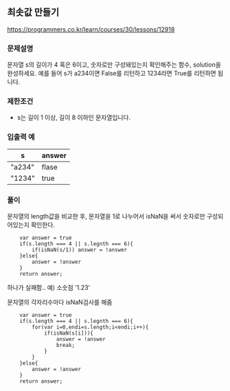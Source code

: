 
## 최솟값 만들기
https://programmers.co.kr/learn/courses/30/lessons/12918

### 문제설명
문자열 s의 길이가 4 혹은 6이고, 숫자로만 구성돼있는지 확인해주는 함수, solution을 완성하세요.
예를 들어 s가 a234이면 False를 리턴하고 1234라면 True를 리턴하면 됩니다.

### 제한조건
 - s는 길이 1 이상, 길이 8 이하인 문자열입니다.

### 입출력 예
|s|answer|
|-|------|
|"a234"|flase|
|"1234"|true|

### 풀이

문자열의 length값을 비교한 후, 문자열을 1로 나누어서 isNaN을 써서 숫자로만 구성되어있는지 확인한다.

```
    var answer = true
    if(s.length === 4 || s.legnth === 6){
        if(isNaN(s/1)) answer = !answer
    }else{
        answer = !answer
    }
    return answer;
```
하나가 실패함..
예) 소숫점 '1.23'

문자열의 각자리수마다 isNaN검사를 해줌
```
    var answer = true
    if(s.length === 4 || s.legnth === 6){
        for(var i=0,endi=s.length;i<endi;i++){
            if(isNaN(s[i])){
                answer = !answer
                break;
            }
        }
    }else{
        answer = !answer
    }
    return answer;
```
